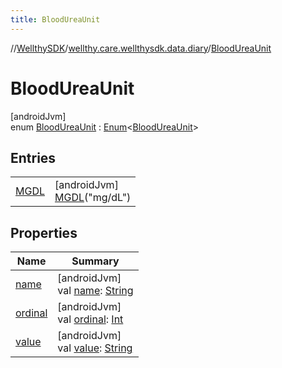 ```yaml
---
title: BloodUreaUnit
---
```

//[WellthySDK](../../../index.html)/[wellthy.care.wellthysdk.data.diary](../index.html)/[BloodUreaUnit](index.html)



# BloodUreaUnit



[androidJvm]\
enum [BloodUreaUnit](index.html) : [Enum](https://kotlinlang.org/api/latest/jvm/stdlib/kotlin/-enum/index.html)&lt;[BloodUreaUnit](index.html)&gt;



## Entries


| | |
|---|---|
| [MGDL](-m-g-d-l/index.html) | [androidJvm]<br>[MGDL](-m-g-d-l/index.html)("mg/dL") |


## Properties


| Name | Summary |
|---|---|
| [name](../../wellthy.care.wellthysdk.data.profile.you/-gender/-male/index.html#-372974862%2FProperties%2F-1123460525) | [androidJvm]<br>val [name](../../wellthy.care.wellthysdk.data.profile.you/-gender/-male/index.html#-372974862%2FProperties%2F-1123460525): [String](https://kotlinlang.org/api/latest/jvm/stdlib/kotlin/-string/index.html) |
| [ordinal](../../wellthy.care.wellthysdk.data.profile.you/-gender/-male/index.html#-739389684%2FProperties%2F-1123460525) | [androidJvm]<br>val [ordinal](../../wellthy.care.wellthysdk.data.profile.you/-gender/-male/index.html#-739389684%2FProperties%2F-1123460525): [Int](https://kotlinlang.org/api/latest/jvm/stdlib/kotlin/-int/index.html) |
| [value](value.html) | [androidJvm]<br>val [value](value.html): [String](https://kotlinlang.org/api/latest/jvm/stdlib/kotlin/-string/index.html) |

